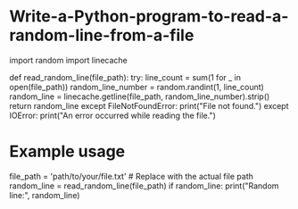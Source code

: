 # Write-a-Python-program-to-read-a-random-line-from-a-file
import random
import linecache

def read_random_line(file_path):
    try:
        line_count = sum(1 for _ in open(file_path))
        random_line_number = random.randint(1, line_count)
        random_line = linecache.getline(file_path, random_line_number).strip()
        return random_line
    except FileNotFoundError:
        print("File not found.")
    except IOError:
        print("An error occurred while reading the file.")

# Example usage
file_path = 'path/to/your/file.txt'  # Replace with the actual file path
random_line = read_random_line(file_path)
if random_line:
    print("Random line:", random_line)
